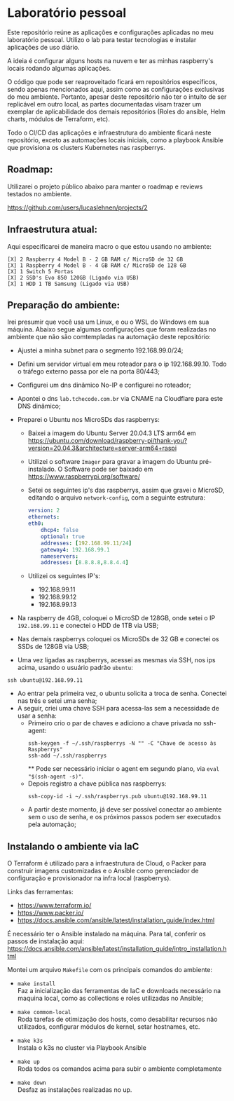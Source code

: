 # Laboratório pessoal 

Este repositório reúne as aplicações e configurações aplicadas no meu laboratório pessoal. Utilizo o lab para testar tecnologias e instalar aplicações de uso diário. 

A ideia é configurar alguns hosts na nuvem e ter as minhas raspberry's locais rodando algumas aplicações. 

O código que pode ser reaproveitado ficará em repositórios específicos, sendo apenas mencionados aqui, assim como as configurações exclusivas do meu ambiente. Portanto, apesar deste repositório não ter o intuíto de ser replicável em outro local, as partes documentadas visam trazer um exemplar de aplicabilidade dos demais repositórios (Roles do ansible, Helm charts, módulos de Terraform, etc). 

Todo o CI/CD das aplicações e infraestrutura do ambiente ficará neste repositório, exceto as automações locais iniciais, como a playbook Ansible que provisiona os clusters Kubernetes nas raspberrys.

## Roadmap:

Utilizarei o projeto público abaixo para manter o roadmap e reviews testados no ambiente. 

https://github.com/users/lucaslehnen/projects/2

## Infraestrutura atual:

Aqui especificarei de maneira macro o que estou usando no ambiente: 
```
[X] 2 Raspberry 4 Model B - 2 GB RAM c/ MicroSD de 32 GB
[X] 1 Raspberry 4 Model B - 4 GB RAM c/ MicroSD de 128 GB
[X] 1 Switch 5 Portas
[X] 2 SSD's Evo 850 120GB (Ligado via USB)
[X] 1 HDD 1 TB Samsung (Ligado via USB)
```
## Preparação do ambiente:

Irei presumir que você usa um Linux, e ou o WSL do Windows em sua máquina. 
Abaixo segue algumas configurações que foram realizadas no ambiente que não são comtempladas na automação deste repositório:

- Ajustei a minha subnet para o segmento 192.168.99.0/24;
- Defini um servidor virtual em meu roteador para o ip 192.168.99.10. Todo o tráfego externo passa por ele na porta 80/443;
- Configurei um dns dinâmico No-IP e configurei no roteador;
- Apontei o dns `lab.tchecode.com.br` via CNAME na Cloudflare para este DNS dinâmico;
- Preparei o Ubuntu nos MicroSDs das raspberrys:
    - Baixei a imagem do Ubuntu Server 20.04.3 LTS arm64 em 
        https://ubuntu.com/download/raspberry-pi/thank-you?version=20.04.3&architecture=server-arm64+raspi
    - Utilizei o software `Imager` para gravar a imagem do Ubuntu pré-instalado. O Software pode ser baixado em
        https://www.raspberrypi.org/software/    
    - Setei os seguintes ip's das raspberrys, assim que gravei o MicroSD, editando o arquivo `network-config`, com a seguinte estrutura:

        ```yaml
        version: 2
        ethernets:
        eth0:
            dhcp4: false
            optional: true
            addresses: [192.168.99.11/24]
            gateway4: 192.168.99.1
            nameservers:
            addresses: [8.8.8.8,8.8.4.4]
        ```
    - Utilizei os seguintes IP's:
        - 192.168.99.11
        - 192.168.99.12
        - 192.168.99.13        
- Na raspberry de 4GB, coloquei o MicroSD de 128GB, onde setei o IP `192.168.99.11` e conectei o HDD de 1TB via USB;
- Nas demais raspberrys coloquei os MicroSDs de 32 GB e conectei os SSDs de 128GB via USB; 

- Uma vez ligadas as raspberrys, acessei as mesmas via SSH, nos ips acima, usando o usuário padrão `ubuntu`: 
```
ssh ubuntu@192.168.99.11
```
- Ao entrar pela primeira vez, o ubuntu solicita a troca de senha. Conectei nas três e setei uma senha;
- A seguir, criei uma chave SSH para acessa-las sem a necessidade de usar a senha:
    - Primeiro crio o par de chaves e adiciono a chave privada no ssh-agent:
        ```
        ssh-keygen -f ~/.ssh/raspberrys -N "" -C "Chave de acesso às Raspberrys"
        ssh-add ~/.ssh/raspberrys
        ```
        ** Pode ser necessário iniciar o agent em segundo plano, via `eval "$(ssh-agent -s)"`.
    - Depois registro a chave pública nas raspberrys:
        ```
        ssh-copy-id -i ~/.ssh/raspberrys.pub ubuntu@192.168.99.11
        ```
    - A partir deste momento, já deve ser possível conectar ao ambiente sem o uso de senha, e os próximos passos podem ser executados pela automação;

## Instalando o ambiente via IaC

O Terraform é utilizado para a infraestrutura de Cloud, o Packer para construir imagens customizadas e o Ansible como gerenciador de configuração e provisionador na infra local (raspberrys). 

Links das ferramentas:

- https://www.terraform.io/
- https://www.packer.io/
- https://docs.ansible.com/ansible/latest/installation_guide/index.html

É necessário ter o Ansible instalado na máquina. Para tal, conferir os passos de instalação aqui: https://docs.ansible.com/ansible/latest/installation_guide/intro_installation.html

Montei um arquivo `Makefile` com os principais comandos do ambiente: 

 - `make install` <br>
    Faz a inicialização das ferramentas de IaC e downloads necessário na maquina local, como as collections e roles utilizadas no Ansible;

 - `make commom-local`<br>
    Roda tarefas de otimização dos hosts, como desabilitar recursos não utilizados, configurar módulos de kernel, setar hostnames, etc.

 - `make k3s`<br>
    Instala o k3s no cluster via Playbook Ansible

 - `make up` <br>
    Roda todos os comandos acima para subir o ambiente completamente

 - `make down` <br>
    Desfaz as instalações realizadas no up. 

